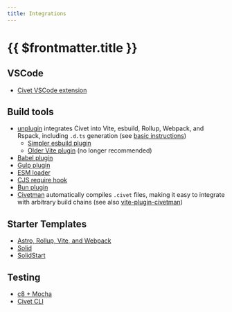 ```yaml
---
title: Integrations
---
```


# {{ $frontmatter.title }}

## VSCode

- [Civet VSCode extension](https://marketplace.visualstudio.com/items?itemName=DanielX.civet)

## Build tools

- [unplugin](https://github.com/DanielXMoore/Civet/blob/main/integration/unplugin) integrates Civet into Vite, esbuild, Rollup, Webpack, and Rspack, including `.d.ts` generation (see [basic instructions](https://civet.dev/getting-started#building-a-project))
  - [Simpler esbuild plugin](https://github.com/DanielXMoore/Civet/blob/main/source/esbuild-plugin.civet)
  - [Older Vite plugin](https://github.com/lorefnon/vite-plugin-civet) (no longer recommended)
- [Babel plugin](https://github.com/DanielXMoore/Civet/blob/main/source/babel-plugin.mjs)
- [Gulp plugin](https://github.com/DanielXMoore/Civet/tree/main/integration/gulp)
- [ESM loader](https://github.com/DanielXMoore/Civet/blob/main/source/esm.civet)
- [CJS require hook](https://github.com/DanielXMoore/Civet/blob/main/register.js)
- [Bun plugin](https://github.com/DanielXMoore/Civet/blob/main/source/bun-civet.coffee)
- [Civetman](https://github.com/zihan-ch/civetman) automatically compiles `.civet` files, making it easy to integrate with arbitrary build chains (see also [vite-plugin-civetman](https://github.com/krist7599555/vite-plugin-civetman))

## Starter Templates

- [Astro, Rollup, Vite, and Webpack](https://github.com/DanielXMoore/Civet/blob/main/integration/unplugin/examples)
- [Solid](https://github.com/orenelbaum/solid-civet-template)
- [SolidStart](https://github.com/orenelbaum/solid-start-civet-template)

## Testing

- [c8 + Mocha](https://github.com/DanielXMoore/Civet#c8--mocha)
- [Civet CLI](https://civet.dev/getting-started#executing-code)
